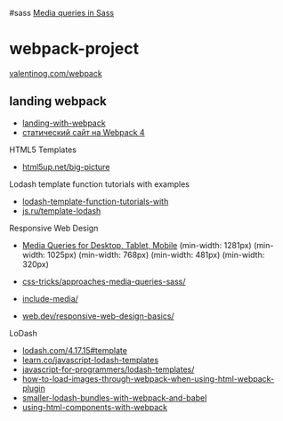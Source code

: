 #sass
[Media queries in Sass](http://thesassway.com/intermediate/responsive-web-design-part-2)

# webpack-project
[valentinog.com/webpack](https://www.valentinog.com/blog/webpack/)

## landing webpack
- [landing-with-webpack](https://medium.com/@jonas_duri/build-a-landing-page-with-webpack-4-6efe83deb7fe)
- [статический сайт на Webpack 4](https://habr.com/ru/post/350886/)

HTML5 Templates
- [html5up.net/big-picture](https://html5up.net/big-picture)

Lodash template function tutorials with examples
- [lodash-template-function-tutorials-with](https://www.cloudhadoop.com/2018/08/lodash-template-function-tutorials-with.html)
- [js.ru/template-lodash](https://learn.javascript.ru/template-lodash)

Responsive Web Design
- [Media Queries for Desktop, Tablet, Mobile](https://gist.github.com/gokulkrishh/242e68d1ee94ad05f488)
(min-width: 1281px)
(min-width: 1025px)
(min-width: 768px)
(min-width: 481px)
(min-width: 320px) 

- [css-tricks/approaches-media-queries-sass/](https://css-tricks.com/approaches-media-queries-sass/)
- [include-media/](https://eduardoboucas.github.io/include-media/)
- [web.dev/responsive-web-design-basics/](https://web.dev/responsive-web-design-basics/#breakpoints)



LoDash
- [lodash.com/4.17.15#template](https://lodash.com/docs/4.17.15#template)
- [learn.co/javascript-lodash-templates](https://learn.co/lessons/javascript-lodash-templates)
- [javascript-for-programmers/lodash-templates/](http://nicholasjohnson.com/javascript/javascript-for-programmers/exercises/lodash-templates/)
- [how-to-load-images-through-webpack-when-using-html-webpack-plugin](https://stackoverflow.com/questions/47126503/how-to-load-images-through-webpack-when-using-htmlwebpackplugin/47127094)
- [smaller-lodash-bundles-with-webpack-and-babel](https://nolanlawson.com/2018/03/20/smaller-lodash-bundles-with-webpack-and-babel/)
- [using-html-components-with-webpack](https://medium.com/hackernoon/using-html-components-with-webpack-f383797a5ca)

